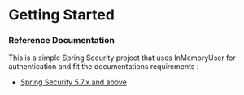 # Getting Started

### Reference Documentation

This is a simple Spring Security project that uses InMemoryUser for authentication and fit the documentations 
requirements :

* [Spring Security 5.7.x and above](https://docs.spring.io/spring-security/reference/6.0/index.html)



